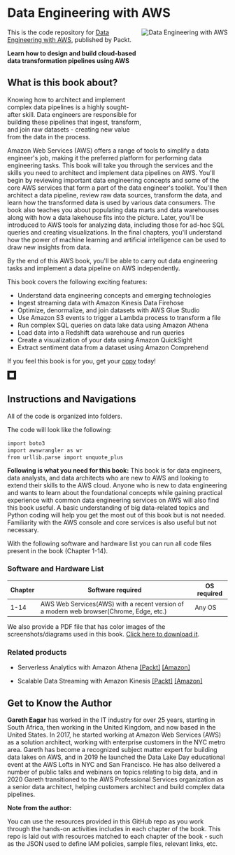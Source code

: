 # Data Engineering with AWS

<a href="https://www.packtpub.com/product/data-engineering-with-aws/9781800560413"><img src="https://static.packt-cdn.com/products/9781800560413/cover/smaller" alt="Data Engineering with AWS" height="256px" align="right"></a>

This is the code repository for [Data Engineering with AWS](https://www.packtpub.com/product/data-engineering-with-aws/9781800560413), published by Packt.

**Learn how to design and build cloud-based data transformation pipelines using AWS**

## What is this book about?

Knowing how to architect and implement complex data pipelines is a highly sought-after skill. Data engineers are responsible for building these pipelines that ingest, transform, and join raw datasets - creating new value from the data in the process.

Amazon Web Services (AWS) offers a range of tools to simplify a data engineer's job, making it the preferred platform for performing data engineering tasks.
This book will take you through the services and the skills you need to architect and implement data pipelines on AWS. You'll begin by reviewing important data engineering concepts and some of the core AWS services that form a part of the data engineer's toolkit. You'll then architect a data pipeline, review raw data sources, transform the data, and learn how the transformed data is used by various data consumers. The book also teaches you about populating data marts and data warehouses along with how a data lakehouse fits into the picture. Later, you'll be introduced to AWS tools for analyzing data, including those for ad-hoc SQL queries and creating visualizations. In the final chapters, you'll understand how the power of machine learning and artificial intelligence can be used to draw new insights from data.

By the end of this AWS book, you'll be able to carry out data engineering tasks and implement a data pipeline on AWS independently.

This book covers the following exciting features: 
* Understand data engineering concepts and emerging technologies
* Ingest streaming data with Amazon Kinesis Data Firehose
* Optimize, denormalize, and join datasets with AWS Glue Studio
* Use Amazon S3 events to trigger a Lambda process to transform a file
* Run complex SQL queries on data lake data using Amazon Athena
* Load data into a Redshift data warehouse and run queries
* Create a visualization of your data using Amazon QuickSight
* Extract sentiment data from a dataset using Amazon Comprehend

If you feel this book is for you, get your [copy](https://www.amazon.in/Data-Engineering-AWS-cloud-based-transformation/dp/1800560419/ref=sr_1_3?keywords=Data+Engineering+with+AWS&qid=1638757232&sr=8-3) today!

<a href="https://www.packtpub.com/product/data-engineering-with-aws/9781800560413"><img src="https://raw.githubusercontent.com/PacktPublishing/GitHub/master/GitHub.png" alt="https://www.packtpub.com/" border="5" /></a>

## Instructions and Navigations
All of the code is organized into folders.

The code will look like the following:
```
import boto3
import awswrangler as wr
from urllib.parse import unquote_plus
```
**Following is what you need for this book:**
This book is for data engineers, data analysts, and data architects who are new to AWS and looking to extend their skills to the AWS cloud. Anyone who is new to data engineering and wants to learn about the foundational concepts while gaining practical experience with common data engineering services on AWS will also find this book useful.
A basic understanding of big data-related topics and Python coding will help you get the most out of this book but is not needed. Familiarity with the AWS console and core services is also useful but not necessary.

With the following software and hardware list you can run all code files present in the book (Chapter 1-14).

### Software and Hardware List

| Chapter  | Software required                                                                    | OS required                        |
| -------- | -------------------------------------------------------------------------------------| -----------------------------------|
|  	1-14	   |   	AWS Web Services(AWS) with a recent version of a modern web browser(Chrome, Edge, etc.)                                  			  | Any OS | 		

We also provide a PDF file that has color images of the screenshots/diagrams used in this book. [Click here to download it](https://static.packt-cdn.com/downloads/9781800560413_ColorImages.pdf).

### Related products <Other books you may enjoy>
* Serverless Analytics with Amazon Athena  [[Packt]](https://www.packtpub.com/product/serverless-analytics-with-amazon-athena/9781800562349) [[Amazon]](https://www.amazon.in/Serverless-Analytics-Amazon-Athena-semi-structured/dp/1800562349/ref=sr_1_1?keywords=Serverless+Analytics+with+Amazon+Athena&qid=1638757768&sr=8-1)
  
* Scalable Data Streaming with Amazon Kinesis  [[Packt]](https://www.packtpub.com/product/scalable-data-streaming-with-amazon-kinesis/9781800565401) [[Amazon]](https://www.amazon.in/Scalable-Data-Streaming-Amazon-Kinesis/dp/1800565402/ref=sr_1_1?keywords=Scalable+Data+Streaming+with+Amazon+Kinesis&qid=1638757818&sr=8-1)
  
## Get to Know the Author
**Gareth Eagar** has worked in the IT industry for over 25 years, starting in South Africa, then working in the United Kingdom, and now based in the United States. In 2017, he started working at Amazon Web Services (AWS) as a solution architect, working with enterprise customers in the NYC metro area. Gareth has become a recognized subject matter expert for building data lakes on AWS, and in 2019 he launched the Data Lake Day educational event at the AWS Lofts in NYC and San Francisco. He has also delivered a number of public talks and webinars on topics relating to big data, and in 2020 Gareth transitioned to the AWS Professional Services organization as a senior data architect, helping customers architect and build complex data pipelines.

**Note from the author:**

You can use the resources provided in this GitHub repo as you work through the hands-on activities includes in each chapter of the book. This repo is laid out with resources matched to each chapter of the book - such as the JSON used to define IAM policies, sample files, relevant links, etc. 
